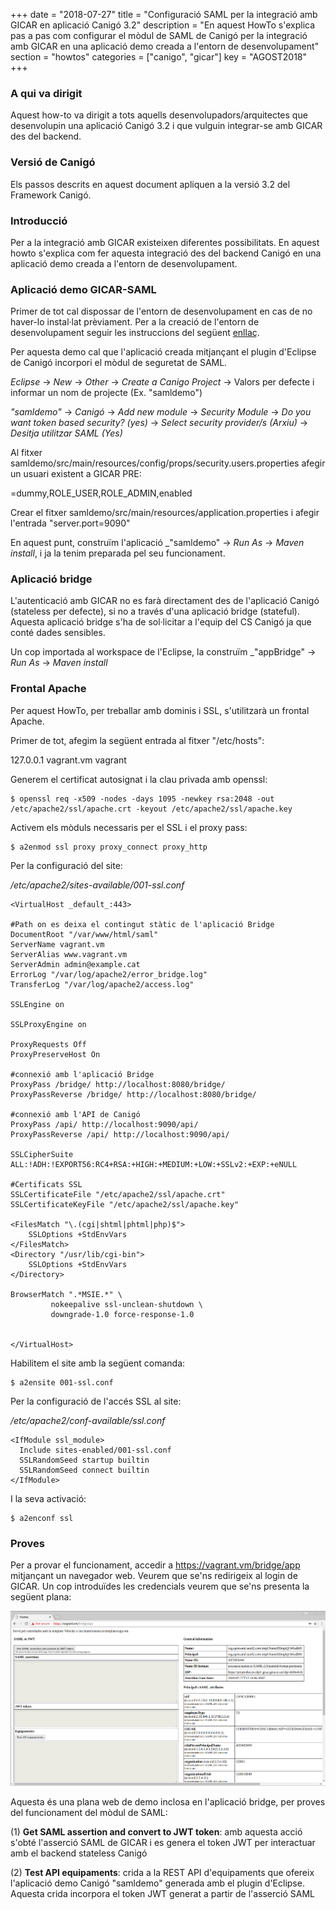 +++
date = "2018-07-27"
title = "Configuració SAML per la integració amb GICAR en aplicació Canigó 3.2"
description = "En aquest HowTo s'explica pas a pas com configurar el mòdul de SAML de Canigó per la integració amb GICAR en una aplicació demo creada a l'entorn de desenvolupament"
section = "howtos"
categories = ["canigo", "gicar"]
key = "AGOST2018"
+++

### A qui va dirigit

Aquest how-to va dirigit a tots aquells desenvolupadors/arquitectes que desenvolupin una aplicació Canigó 3.2 i que vulguin integrar-se amb GICAR des del backend.

### Versió de Canigó

Els passos descrits en aquest document apliquen a la versió 3.2 del Framework Canigó.

### Introducció

Per a la integració amb GICAR existeixen diferentes possibilitats. En aquest howto s'explica com fer aquesta integració des del backend Canigó en una aplicació demo creada a l'entorn de desenvolupament.

### Aplicació demo GICAR-SAML

Primer de tot cal dispossar de l'entorn de desenvolupament en cas de no haver-lo instal·lat prèviament. Per a la creació de l'entorn de desenvolupament seguir les instruccions del següent [enllaç](https://canigo.ctti.gencat.cat/canigo/entorn-desenvolupament/).

Per aquesta demo cal que l'aplicació creada mitjançant el plugin d'Eclipse de Canigó incorpori el mòdul de seguretat de SAML.

_Eclipse_ &rarr; _New_ &rarr; _Other_ &rarr; _Create a Canigo Project_ &rarr; Valors per defecte i informar un nom de projecte (Ex. "samldemo")

_"samldemo"_ &rarr; _Canigó_ &rarr; _Add new module_ &rarr; _Security Module_ &rarr; _Do you want token based security? (yes)_ &rarr; _Select security provider/s (Arxiu)_ &rarr; _Desitja utilitzar SAML (Yes)_

Al fitxer samldemo/src/main/resources/config/props/security.users.properties afegir un usuari existent a GICAR PRE:

<DNI>=dummy,ROLE_USER,ROLE_ADMIN,enabled

Crear el fitxer samldemo/src/main/resources/application.properties i afegir l'entrada "server.port=9090"

En aquest punt, construïm l'aplicació _"samldemo" &rarr; _Run As_ &rarr; _Maven install_, i ja la tenim preparada pel seu funcionament.

### Aplicació bridge

L'autenticació amb GICAR no es farà directament des de l'aplicació Canigó (stateless per defecte), si no a través d'una aplicació bridge (stateful). Aquesta aplicació bridge s'ha de sol·licitar a l'equip del CS Canigó ja que conté dades sensibles.

Un cop importada al workspace de l'Eclipse, la construïm _"appBridge" &rarr; _Run As_ &rarr; _Maven install_

### Frontal Apache

Per aquest HowTo, per treballar amb dominis i SSL, s'utilitzarà un frontal Apache.

Primer de tot, afegim la següent entrada al fitxer "/etc/hosts":

127.0.0.1 vagrant.vm vagrant

Generem el certificat autosignat i la clau privada amb openssl:

```
$ openssl req -x509 -nodes -days 1095 -newkey rsa:2048 -out /etc/apache2/ssl/apache.crt -keyout /etc/apache2/ssl/apache.key
```

Activem els mòduls necessaris per el SSL i el proxy pass:

```
$ a2enmod ssl proxy proxy_connect proxy_http
```

Per la configuració del site:

_/etc/apache2/sites-available/001-ssl.conf_
```
<VirtualHost _default_:443>

#Path on es deixa el contingut stàtic de l'aplicació Bridge
DocumentRoot "/var/www/html/saml"
ServerName vagrant.vm
ServerAlias www.vagrant.vm
ServerAdmin admin@example.cat
ErrorLog "/var/log/apache2/error_bridge.log"
TransferLog "/var/log/apache2/access.log"

SSLEngine on

SSLProxyEngine on

ProxyRequests Off
ProxyPreserveHost On

#connexió amb l'aplicació Bridge
ProxyPass /bridge/ http://localhost:8080/bridge/
ProxyPassReverse /bridge/ http://localhost:8080/bridge/

#connexió amb l'API de Canigó
ProxyPass /api/ http://localhost:9090/api/
ProxyPassReverse /api/ http://localhost:9090/api/

SSLCipherSuite ALL:!ADH:!EXPORT56:RC4+RSA:+HIGH:+MEDIUM:+LOW:+SSLv2:+EXP:+eNULL

#Certificats SSL
SSLCertificateFile "/etc/apache2/ssl/apache.crt"
SSLCertificateKeyFile "/etc/apache2/ssl/apache.key"

<FilesMatch "\.(cgi|shtml|phtml|php)$">
    SSLOptions +StdEnvVars
</FilesMatch>
<Directory "/usr/lib/cgi-bin">
    SSLOptions +StdEnvVars
</Directory>

BrowserMatch ".*MSIE.*" \
         nokeepalive ssl-unclean-shutdown \
         downgrade-1.0 force-response-1.0


</VirtualHost>
```

Habilitem el site amb la següent comanda:

```
$ a2ensite 001-ssl.conf
```

Per la configuració de l'accés SSL al site:

_/etc/apache2/conf-available/ssl.conf_
```
<IfModule ssl_module>
  Include sites-enabled/001-ssl.conf
  SSLRandomSeed startup builtin
  SSLRandomSeed connect builtin
</IfModule>
```
I la seva activació:

```
$ a2enconf ssl
```

### Proves

Per a provar el funcionament, accedir a https://vagrant.vm/bridge/app mitjançant un navegador web. Veurem que se'ns redirigeix al login de GICAR. Un cop introduïdes les credencials veurem que se'ns presenta la següent plana:

![samldemo-app.png](/related/canigo/howto/imatges/201808_01_samldemo-app.png)

Aquesta és una plana web de demo inclosa en l'aplicació bridge, per proves del funcionament del mòdul de SAML:

(1) **Get SAML assertion and convert to JWT token**: amb aquesta acció s'obté l'asserció SAML de GICAR i es genera el token JWT per interactuar amb el backend stateless Canigó

(2) **Test API equipaments**: crida a la REST API d'equipaments que ofereix l'aplicació demo Canigó "samldemo" generada amb el plugin d'Eclipse. Aquesta crida incorpora el token JWT generat a partir de l'asserció SAML

